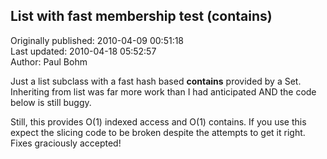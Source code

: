 ## List with fast membership test (__contains__)  
Originally published: 2010-04-09 00:51:18  
Last updated: 2010-04-18 05:52:57  
Author: Paul Bohm  
  
Just a list subclass with a fast hash based __contains__ provided by a Set. Inheriting from list was far more work than I had anticipated AND the code below is still buggy.

Still, this provides O(1) indexed access and O(1) contains. If you use this expect the slicing code to be broken despite the attempts to get it right. Fixes graciously accepted!